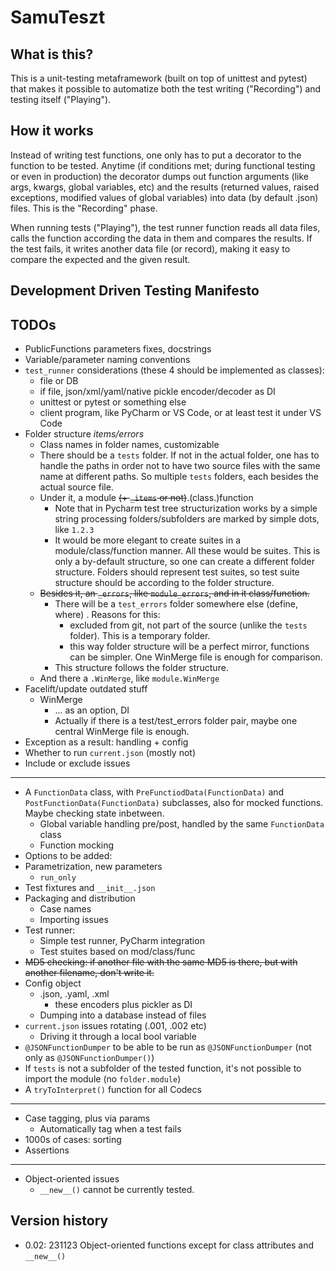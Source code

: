 # SamuTeszt

## What is this?
This is a unit-testing metaframework (built on top of unittest and pytest) that makes it possible to automatize both the test writing ("Recording") and testing itself ("Playing").
## How it works
Instead of writing test functions, one only has to put a decorator to the function to be tested. 
Anytime (if conditions met; during functional testing or even in production) the decorator dumps out function arguments (like args, kwargs, global variables, etc) and the results (returned values, raised exceptions, modified values of global variables) into data (by default .json) files.
This is the "Recording" phase.

When running tests ("Playing"), the test runner function reads all data files, calls the function according the data in them and compares the results. If the test fails, it writes another data file (or record), making it easy to compare the expected and the given result.
## Development Driven Testing Manifesto

## TODOs
- PublicFunctions parameters fixes, docstrings
- Variable/parameter naming conventions
- `test_runner` considerations (these 4 should be implemented as classes):
  - file or DB
  - if file, json/xml/yaml/native pickle encoder/decoder as DI
  - unittest or pytest or something else
  - client program, like PyCharm or VS Code, or at least test it under VS Code
- Folder structure *items/errors*
  - Class names in folder names, customizable
  - There should be a `tests` folder. If not in the actual folder, one has to handle the paths in order not to have two source files with the same name at different paths. 
    So multiple `tests` folders, each besides the actual source file.
  - Under it, a module ~~(+ `_items` or not)~~.(class.)function
    - Note that in Pycharm test tree structurization works by a simple string processing folders/subfolders are marked by simple dots, like `1.2.3`
    - It would be more elegant to create suites in a module/class/function manner. All these would be suites.
      This is only a by-default structure, so one can create a different folder structure.
      Folders should represent test suites, so test suite structure should be according to the folder structure.
  - ~~Besides it, an `_errors`, like `module_errors`, and in it class/function.~~
    - There will be a `test_errors` folder somewhere else (define, where) . Reasons for this:
      - excluded from git, not part of the source (unlike the `tests` folder). This is a temporary folder.
      - this way folder structure will be a perfect mirror, functions can be simpler. One WinMerge file is enough for comparison.
    - This structure follows the folder structure. 
  - And there a `.WinMerge`, like `module.WinMerge`
- Facelift/update outdated stuff
  - WinMerge
    - ... as an option, DI
    - Actually if there is a test/test_errors folder pair, maybe one central WinMerge file is enough.
- Exception as a result: handling + config
- Whether to run `current.json` (mostly not) 
- Include or exclude issues

---

- A `FunctionData` class, with `PreFunctiodData(FunctionData)` and `PostFunctionData(FunctionData)` subclasses, also for mocked functions. Maybe checking state inbetween.
  - Global variable handling pre/post, handled by the same `FunctionData` class
  - Function mocking
- Options to be added:
- Parametrization, new parameters
  - `run_only`
- Test fixtures and `__init__.json` 
- Packaging and distribution
  - Case names
  - Importing issues
- Test runner:
  - Simple test runner, PyCharm integration
  - Test stuites based on mod/class/func
- ~~MD5 checking: if another file with the same MD5 is there, but with another filename, don't write it.~~
- Config object
  - .json, .yaml, .xml
    - these encoders plus pickler as DI
  - Dumping into a database instead of files
- `current.json` issues rotating (.001, .002 etc)
  - Driving it through a local bool variable
- `@JSONFunctionDumper` to be able to be run as `@JSONFunctionDumper` (not only as `@JSONFunctionDumper()`)
- If `tests` is not a subfolder of the tested function, it's not possible to import the module (no `folder.module`)
- A `tryToInterpret()` function for all Codecs

---

- Case tagging, plus via params
  - Automatically tag when a test fails
- 1000s of cases: sorting
- Assertions

---
- Object-oriented issues
  - `__new__()` cannot be currently tested.

## Version history
- 0.02: 231123 Object-oriented functions except for class attributes and `__new__()` 